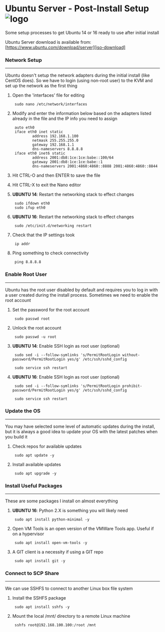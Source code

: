 # Ubuntu Server - Post-Install Setup ![logo]

Some setup processes to get Ubuntu 14 or 16 ready to use after initial install

Ubuntu Server download is available from: [https://www.ubuntu.com/download/server][iso-download]

###   Network Setup   ###
-----------------------------------------
Ubuntu doesn't setup the network adapters during the initial install (like CentOS does). So we have to login (using non-root user) to the KVM and set up the network as the first thing

1. Open the 'interfaces' file for editing

        sudo nano /etc/network/interfaces

2. Modify and enter the information below based on the adapters listed already in the file and the IP info you need to assign

        auto eth0
        iface eth0 inet static
                address 192.168.1.100
                netmask 255.255.255.0
                gateway 192.168.1.1
                dns-nameservers 8.8.8.8
        iface eth0 inet6 static
                address 2001:db8:1ce:1ce:babe::100/64
                gateway 2001:db8:1ce:1ce:babe::1
                dns-nameservers 2001:4860:4860::8888 2001:4860:4860::8844

3. Hit CTRL-O and then ENTER to save the file

4. Hit CTRL-X to exit the Nano editor

5. **UBUNTU 14**: Restart the networking stack to effect changes

        sudo ifdown eth0
        sudo ifup eth0

6. **UBUNTU 16**: Restart the networking stack to effect changes

        sudo /etc/init.d/networking restart

7. Check that the IP settings took

        ip addr

8. Ping something to check connectivity

        ping 8.8.8.8



###   Enable Root User   ###
-----------------------------------------
Ubuntu has the root user disabled by default and requires you to log in with a user created during the install process. Sometimes we need to enable the root account

1. Set the password for the root account

        sudo passwd root
2. Unlock the root account

        sudo passwd -u root

3. **UBUNTU 14**: Enable SSH login as root user (optional)

        sudo sed -i --follow-symlinks 's/PermitRootLogin without-password/PermitRootLogin yes/g' /etc/ssh/sshd_config

        sudo service ssh restart

3. **UBUNTU 16**: Enable SSH login as root user (optional)

        sudo sed -i --follow-symlinks 's/PermitRootLogin prohibit-password/PermitRootLogin yes/g' /etc/ssh/sshd_config

        sudo service ssh restart



###   Update the OS   ###
-----------------------------------------
You may have selected some level of automatic updates during the install, but it is always a good idea to update your OS with the latest patches when you build it

1. Check repos for available updates

        sudo apt update -y

2. Install available updates

        sudo apt upgrade -y



###   Install Useful Packages   ###
-----------------------------------------
These are some packages I install on almost everything

1. **UBUNTU 16**: Python 2.X is something you will likely need

        sudo apt install python-minimal -y

2. Open VM Tools is an open version of the VMWare Tools app. Useful if on a hypervisor

        sudo apt install open-vm-tools -y

3. A GIT client is a necessity if using a GIT repo

        sudo apt install git -y



###   Connect to SCP Share   ###
-----------------------------------------
We can use SSHFS to connect to another Linux box file system

1. Install the SSHFS package

        sudo apt install sshfs -y

2. Mount the local /mnt/ directory to a remote Linux machine

        sshfs root@192.168.100.100:/root /mnt



[logo]: http://www.packetsar.com/wp-content/uploads/script-fury-small.png
[iso-download]: https://www.ubuntu.com/download/server
